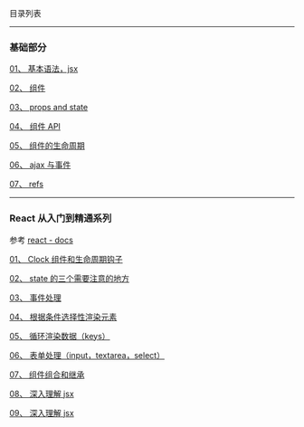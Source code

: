 目录列表

----


### 基础部分

[01、 基本语法，jsx](https://github.com/hanekaoru/WebLearningNotes/blob/master/react/note/basic/01.md)

[02、 组件](https://github.com/hanekaoru/WebLearningNotes/blob/master/react/note/basic/02.md)

[03、 props and state](https://github.com/hanekaoru/WebLearningNotes/blob/master/react/note/basic/03.md)

[04、 组件 API](https://github.com/hanekaoru/WebLearningNotes/blob/master/react/note/basic/04.md)

[05、 组件的生命周期](https://github.com/hanekaoru/WebLearningNotes/blob/master/react/note/basic/05.md)

[06、 ajax 与事件](https://github.com/hanekaoru/WebLearningNotes/blob/master/react/note/basic/06.md)

[07、 refs](https://github.com/hanekaoru/WebLearningNotes/blob/master/react/note/basic/07.md)


----


### React 从入门到精通系列

参考 [react - docs](https://facebook.github.io/react/docs/hello-world.html)

[01、 Clock 组件和生命周期钩子](https://github.com/hanekaoru/WebLearningNotes/blob/master/react/note/入门到精通/01.md)

[02、 state 的三个需要注意的地方](https://github.com/hanekaoru/WebLearningNotes/blob/master/react/note/入门到精通/02.md)

[03、 事件处理](https://github.com/hanekaoru/WebLearningNotes/blob/master/react/note/入门到精通/03.md)

[04、 根据条件选择性渲染元素](https://github.com/hanekaoru/WebLearningNotes/blob/master/react/note/入门到精通/04.md)

[05、 循环渲染数据（keys）](https://github.com/hanekaoru/WebLearningNotes/blob/master/react/note/入门到精通/05.md)

[06、 表单处理（input，textarea，select）](https://github.com/hanekaoru/WebLearningNotes/blob/master/react/note/入门到精通/06.md)

[07、 组件组合和继承](https://github.com/hanekaoru/WebLearningNotes/blob/master/react/note/入门到精通/07.md)

[08、 深入理解 jsx](https://github.com/hanekaoru/WebLearningNotes/blob/master/react/note/入门到精通/08.md)

[09、 深入理解 jsx](https://github.com/hanekaoru/WebLearningNotes/blob/master/react/note/入门到精通/09.md)


